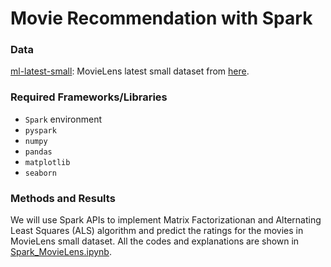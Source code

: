 # Movie Recommendation with Spark

### Data
[ml-latest-small](ml-latest-small): MovieLens latest small dataset from [here](https://grouplens.org/datasets/movielens/latest/).

### Required Frameworks/Libraries
- ``Spark`` environment 
- ``pyspark``
- ``numpy``
- ``pandas``
- ``matplotlib``
- ``seaborn``

### Methods and Results
We will use Spark APIs to implement Matrix Factorizationan and Alternating Least Squares (ALS) algorithm and predict the ratings for the movies in MovieLens small dataset. All the codes and explanations are shown in [Spark_MovieLens.ipynb](Spark_MovieLens.ipynb).
